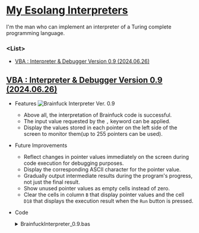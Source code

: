 # [My Esolang Interpreters](/README.md#interpreter)

I'm the man who can implement an interpreter of a Turing complete programming language.


### **\<List>**

- [VBA : Interpreter & Debugger Version 0.9 (2024.06.26)](#vba--interpreter--debugger-version-09-20240626)


## [VBA : Interpreter & Debugger Version 0.9 (2024.06.26)](#list)

- Features
  ![Brainfuck Interpreter Ver. 0.9](/Compiler/Images/BrainfuckInterpreter_0.9.png)
  - Above all, the interpretation of Brainfuck code is successful.
  - The input value requested by the `,` keyword can be applied.
  - Display the values stored in each pointer on the left side of the screen to monitor them(up to 255 pointers can be used).
- Future Improvements
  - Reflect changes in pointer values immediately on the screen during code execution for debugging purposes.
  - Display the corresponding ASCII character for the pointer value.
  - Gradually output intermediate results during the program's progress, not just the final result.
  - Show unused pointer values as empty cells instead of zero.
  - Clear the cells in column `B` that display pointer values and the cell `D18` that displays the execution result when the `Run` button is pressed.
- Code
  <details>
    <summary>BrainfuckInterpreter_0.9.bas</summary>

  ```vba
  Option Explicit
  ```
  ```vba
  Private Sub RunBrainfuck()

      ' Declare variables
      Dim code As String
      Dim inputStr As String
      Dim cells(255) As Long
      Dim ptr As Long
      Dim inputPtr As Long
      Dim codePtr As Long
      Dim loopStack As Collection
      Dim i As Long, loopStart As Long, loopEnd As Long
      Dim output As String
      Dim currentChar As String

      On Error GoTo ErrorHandler

      ' Initialize variables
      code = Range("D2").Value
      inputStr = Range("D17").Value
      ptr = 0
      inputPtr = 1
      codePtr = 1
      Set loopStack = New Collection
      output = ""

      ' Run Brainfuck code
      Do While codePtr <= Len(code)
          currentChar = Mid(code, codePtr, 1)
          Select Case currentChar
              Case ">"
                  ptr = (ptr + 1) Mod 256
              Case "<"
                  ptr = (ptr - 1) Mod 256
              Case "+"
                  cells(ptr) = (cells(ptr) + 1) Mod 256
              Case "-"
                  cells(ptr) = (cells(ptr) - 1) Mod 256
              Case "."
                  output = output & Chr(cells(ptr))
              Case ","
                  If inputPtr <= Len(inputStr) Then
                      cells(ptr) = Asc(Mid(inputStr, inputPtr, 1))
                      inputPtr = inputPtr + 1
                  Else
                      cells(ptr) = 0
                  End If
              Case "["
                  If cells(ptr) = 0 Then
                      loopStart = 1
                      Do While loopStart > 0
                          codePtr = codePtr + 1
                          If Mid(code, codePtr, 1) = "[" Then loopStart = loopStart + 1
                          If Mid(code, codePtr, 1) = "]" Then loopStart = loopStart - 1
                      Loop
                  Else
                      loopStack.Add codePtr
                  End If
              Case "]"
                  If cells(ptr) <> 0 Then
                      codePtr = loopStack(loopStack.Count)
                  Else
                      loopStack.Remove loopStack.Count
                  End If
          End Select
          codePtr = codePtr + 1
      Loop

      ' Print output
      Range("B2").Value = ptr
      For i = 0 To 25
          Range("B3").Offset(i, 0).Value = cells(i)
      Next i
      Range("D18").Value = output

      Exit Sub

  ErrorHandler:

      Range("D18").Value = "Error at position: " & codePtr & ", Character: " & currentChar

  End Sub
  ```
  ```vba
  Private Sub btnRun_Click()

      Application.Calculation = xlManual
          Call RunBrainfuck
      Application.Calculation = xlAutomatic

  End Sub
  ```
  </details>
